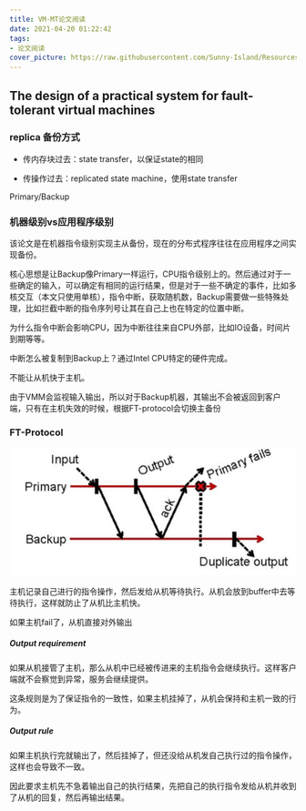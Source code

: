 ```yaml
---
title: VM-MT论文阅读
date: 2021-04-20 01:22:42
tags:
- 论文阅读
cover_picture: https://raw.githubusercontent.com/Sunny-Island/Resources/main/images/vm-ft.jpg
---
```


## The design of a practical system for fault-tolerant virtual machines

### replica 备份方式

- 传内存块过去：state transfer，以保证state的相同

- 传操作过去：replicated state machine，使用state transfer

Primary/Backup

### 机器级别vs应用程序级别

该论文是在机器指令级别实现主从备份，现在的分布式程序往往在应用程序之间实现备份。

核心思想是让Backup像Primary一样运行，CPU指令级别上的。然后通过对于一些确定的输入，可以确定有相同的运行结果，但是对于一些不确定的事件，比如多核交互（本文只使用单核），指令中断，获取随机数，Backup需要做一些特殊处理，比如拦截中断的指令序列号让其在自己上也在特定的位置中断。

为什么指令中断会影响CPU，因为中断往往来自CPU外部，比如IO设备，时间片到期等等。

中断怎么被复制到Backup上？通过Intel CPU特定的硬件完成。

不能让从机快于主机。

由于VMM会监视输入输出，所以对于Backup机器，其输出不会被返回到客户端，只有在主机失效的时候，根据FT-protocol会切换主备份



### FT-Protocol

![test](/image/vm-ft.jpg )

主机记录自己进行的指令操作，然后发给从机等待执行。从机会放到buffer中去等待执行，这样就防止了从机比主机快。

如果主机fail了，从机直接对外输出

##### Output requirement

如果从机接管了主机，那么从机中已经被传进来的主机指令会继续执行。这样客户端就不会察觉到异常，服务会继续提供。

这条规则是为了保证指令的一致性，如果主机挂掉了，从机会保持和主机一致的行为。

##### Output rule

如果主机执行完就输出了，然后挂掉了，但还没给从机发自己执行过的指令操作，这样也会导致不一致。

因此要求主机先不急着输出自己的执行结果，先把自己的执行指令发给从机并收到了从机的回复，然后再输出结果。

